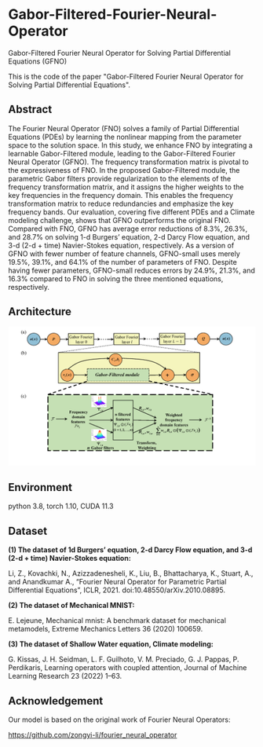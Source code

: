 # Gabor-Filtered-Fourier-Neural-Operator
Gabor-Filtered Fourier Neural Operator for Solving Partial Differential Equations (GFNO)

This is the code of the paper "Gabor-Filtered Fourier Neural Operator for Solving Partial Differential Equations".

## Abstract
The Fourier Neural Operator (FNO) solves a family of Partial Differential Equations (PDEs) by learning the nonlinear mapping from the parameter space to the solution space. In this study, we enhance FNO by integrating a learnable Gabor-Filtered module, leading to the Gabor-Filtered Fourier Neural Operator (GFNO).  The frequency transformation matrix is pivotal to the expressiveness of FNO. In the proposed Gabor-Filtered module,  the parametric Gabor filters provide regularization to the elements of the frequency transformation matrix, and it assigns the higher weights to the key frequencies in the frequency domain. This enables the frequency transformation matrix to reduce redundancies and emphasize the key frequency bands. Our evaluation, covering five different PDEs and a Climate modeling challenge, shows that GFNO outperforms the original FNO.  Compared with FNO, GFNO has average error reductions of 8.3%, 26.3%, and 28.7% on solving 1-d Burgers’ equation, 2-d Darcy Flow equation, and 3-d (2-d + time) Navier-Stokes equation, respectively. As a version of GFNO with fewer number of feature channels, GFNO-small uses merely 19.5%, 39.1%, and 64.1% of the number of parameters of FNO.  Despite having fewer parameters, GFNO-small reduces errors by 24.9%, 21.3%, and 16.3% compared to FNO in solving the three mentioned equations, respectively.


## Architecture 
![Image text](Architecture.png)




## Environment
python 3.8, torch 1.10, CUDA 11.3

## Dataset
**(1) The dataset of 1d Burgers’ equation, 2-d Darcy Flow equation, and 3-d (2-d + time) Navier-Stokes equation:**

Li, Z., Kovachki, N., Azizzadenesheli, K., Liu, B., Bhattacharya, K., Stuart, A., and Anandkumar A., “Fourier Neural Operator for Parametric Partial Differential Equations”, ICLR, 2021. doi:10.48550/arXiv.2010.08895.


**(2) The dataset of Mechanical MNIST:**

E. Lejeune, Mechanical mnist: A benchmark dataset for mechanical metamodels, Extreme Mechanics Letters 36 (2020) 100659.

**(3) The dataset of Shallow Water equation, Climate modeling:**

G. Kissas, J. H. Seidman, L. F. Guilhoto, V. M. Preciado, G. J. Pappas, P. Perdikaris, Learning operators with coupled attention, Journal of
Machine Learning Research 23 (2022) 1–63.


## Acknowledgement
Our model is based on the original work of Fourier Neural Operators:

https://github.com/zongyi-li/fourier_neural_operator





